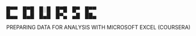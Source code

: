 █▀▀ █▀█ █░█ █▀█ █▀ █▀▀  
█▄▄ █▄█ █▄█ █▀▄ ▄█ ██▄

PREPARING DATA FOR ANALYSIS WITH MICROSOFT EXCEL (COURSERA)
